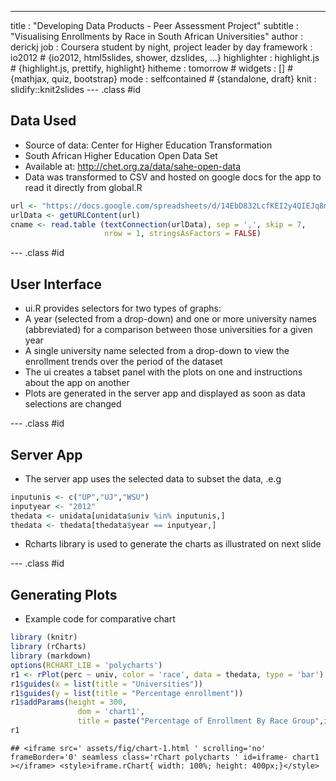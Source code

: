 ---
title       : "Developing Data Products - Peer Assessment Project"
subtitle    : "Visualising Enrollments by Race in South African Universities"
author      : derickj
job         : Coursera student by night, project leader by day
framework   : io2012        # {io2012, html5slides, shower, dzslides, ...}
highlighter : highlight.js  # {highlight.js, prettify, highlight}
hitheme     : tomorrow      # 
widgets     : []            # {mathjax, quiz, bootstrap}
mode        : selfcontained # {standalone, draft}
knit        : slidify::knit2slides
--- .class #id 

## Data Used



- Source of data:  Center for Higher Education Transformation
- South African Higher Education Open Data Set
- Available at: http://chet.org.za/data/sahe-open-data
- Data was transformed to CSV and hosted on google docs for the app to read it directly from global.R

```r
url <- "https://docs.google.com/spreadsheets/d/14EbD832LcfKEI2y4QIEJq8mvmkiVtFWNNPF3AEJap0Q/pub?output=csv"
urlData <- getURLContent(url)
cname <- read.table (textConnection(urlData), sep = ',', skip = 7, 
                     nrow = 1, stringsAsFactors = FALSE)
```


--- .class #id 

## User Interface

- ui.R provides selectors for two types of graphs:
- A year (selected from a drop-down) and one or more university names (abbreviated) for a comparison between those universities for a given year
- A single university name selected from a drop-down to view the enrollment trends over the period of the dataset
- The ui creates a tabset panel with the plots on one and instructions about the app on another 
- Plots are generated in the server app and displayed as soon as data selections are changed

--- .class #id 

## Server App

- The server app uses the selected data to subset the data, .e.g

```r
inputunis <- c("UP","UJ","WSU")
inputyear <- "2012"
thedata <- unidata[unidata$univ %in% inputunis,]
thedata <- thedata[thedata$year == inputyear,]
```
- Rcharts  library is used to generate the charts as illustrated on next slide

--- .class #id 

## Generating Plots

- Example code for comparative chart

```r
library (knitr)
library (rCharts)
library (markdown)
options(RCHART_LIB = 'polycharts')
r1 <- rPlot(perc ~ univ, color = 'race', data = thedata, type = 'bar')
r1$guides(x = list(title = "Universities"))
r1$guides(y = list(title = "Percentage enrollment"))
r1$addParams(height = 300, 
               dom = 'chart1', 
               title = paste("Percentage of Enrollment By Race Group",inputyear))
r1
```

```
## <iframe src=' assets/fig/chart-1.html ' scrolling='no' frameBorder='0' seamless class='rChart polycharts ' id=iframe- chart1 ></iframe> <style>iframe.rChart{ width: 100%; height: 400px;}</style>
```
